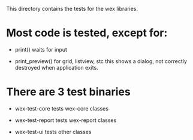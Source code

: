 This directory contains the tests for the wex libraries.

# Most code is tested, except for:

- print()
  waits for input
  
- print_preview()
  for grid, listview, stc
  this shows a dialog, not correctly destroyed when application exits.

# There are 3 test binaries

- wex-test-core
  tests wex-core classes

- wex-test-report
  tests wex-report classes

- wex-test-ui 
  tests other classes
